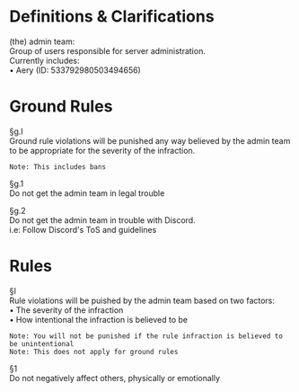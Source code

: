 # Definitions & Clarifications

(the) admin team:  
    Group of users responsible for server administration.  
    Currently includes:  
    • Aery (ID: 533792980503494656)

# Ground Rules

§g.I  
    Ground rule violations will be punished any way believed by the admin team to be appropriate for the severity of the infraction.  

    Note: This includes bans

§g.1  
    Do not get the admin team in legal trouble

§g.2  
    Do not get the admin team in trouble with Discord.  
    i.e: Follow Discord's ToS and guidelines

# Rules

§I  
    Rule violations will be puished by the admin team based on two factors:  
    • The severity of the infraction  
    • How intentional the infraction is believed to be  

    Note: You will not be punished if the rule infraction is believed to be unintentional  
    Note: This does not apply for ground rules

§1  
    Do not negatively affect others, physically or emotionally